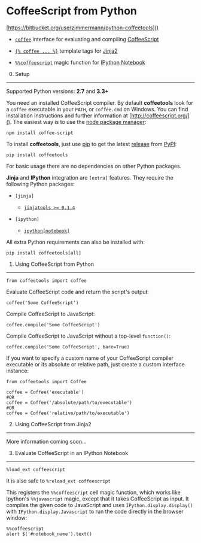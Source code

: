 CoffeeScript from Python
========================

[https://bitbucket.org/userzimmermann/python-coffeetools]()

* [`coffee`][1] interface for evaluating and compiling
  [CoffeeScript](http://coffeescript.org/)

* [`{% coffee ... %}`][2] template tags for [Jinja2](http://jinja.pocoo.org)

* [`%%coffeescript`][3] magic function for [IPython Notebook](
    http://ipython.org/notebook.html)


0. Setup
--------

Supported Python versions: __2.7__ and __3.3+__

You need an installed CoffeeScript compiler.
By default __coffeetools__ look for a `coffee` executable in your `PATH`,
or `coffee.cmd` on Windows.
You can find installation instructions and further information at
[http://coffeescript.org/]().
The easiest way is to use the
[node package manager](https://www.npmjs.com/):

    npm install coffee-script

To install __coffeetools__, just use [pip](http://www.pip-installer.org)
to get the latest [release](https://pypi.python.org/pypi/coffeetools)
from [PyPI](https://pypi.python.org):

    pip install coffeetools

For basic usage there are no dependencies on other Python packages.

__Jinja__ and __IPython__ integration are `[extra]` features.
They require the following Python packages:

* `[jinja]`

    * [`jinjatools >= 0.1.4`](https://pypi.python.org/pypi/jinjatools)

* `[ipython]`

    * [`ipython[notebook]`](https://pypi.python.org/pypi/ipython)

All extra Python requirements can also be installed with:

    pip install coffeetools[all]


1. Using CoffeeScript from Python
---------------------------------
[1]: #markdown-header-1-using-coffeescript-from-python

    from coffeetools import coffee

Evaluate CoffeeScript code and return the script's output:

    coffee('Some CoffeeScript')

Compile CoffeeScript to JavaScript:

    coffee.compile('Some CoffeeScript')

Compile CoffeeScript to JavaScript without a top-level `function()`:

    coffee.compile('Some CoffeeScript', bare=True)

If you want to specify a custom name
of your CoffeeScript compiler executable or its absolute or relative path,
just create a custom interface instance:

    from coffeetools import Coffee

    coffee = Coffee('executable')
    #OR
    coffee = Coffee('/absolute/path/to/executable')
    #OR
    coffee = Coffee('relative/path/to/executable')


2. Using CoffeeScript from Jinja2
---------------------------------
[2]: #markdown-header-2-using-coffeescript-from-jinja2

More information coming soon...


3. Evaluate CoffeeScript in an IPython Notebook
-----------------------------------------------
[3]: #markdown-header-3-evaluate-coffeescript-in-an-ipython-notebook

    %load_ext coffeescript

It is also safe to `%reload_ext coffeescript`

This registers the `%%coffeescript` cell magic function,
which works like Ipython's `%%javascript` magic,
except that it takes CoffeeScript as input.
It compiles the given code to JavaScript
and uses `IPython.display.display()` with `IPython.display.Javascript`
to run the code directly in the browser window:

    %%coffeescript
    alert $('#notebook_name').text()